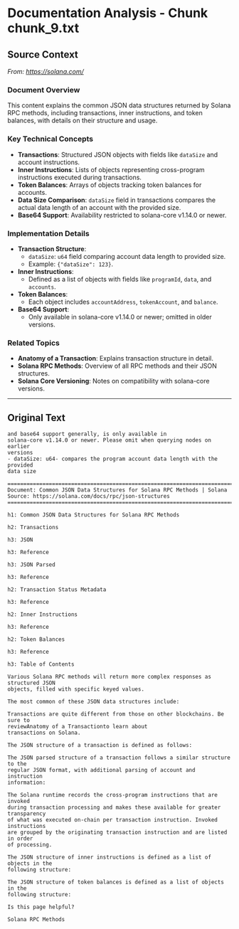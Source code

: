 # Documentation Analysis - Chunk chunk_9.txt

## Source Context
*From: https://solana.com/*

### Document Overview  
This content explains the common JSON data structures returned by Solana RPC methods, including transactions, inner instructions, and token balances, with details on their structure and usage.  

### Key Technical Concepts  
- **Transactions**: Structured JSON objects with fields like `dataSize` and account instructions.  
- **Inner Instructions**: Lists of objects representing cross-program instructions executed during transactions.  
- **Token Balances**: Arrays of objects tracking token balances for accounts.  
- **Data Size Comparison**: `dataSize` field in transactions compares the actual data length of an account with the provided size.  
- **Base64 Support**: Availability restricted to solana-core v1.14.0 or newer.  

### Implementation Details  
- **Transaction Structure**:  
  - `dataSize`: `u64` field comparing account data length to provided size.  
  - Example: `{"dataSize": 123}`.  
- **Inner Instructions**:  
  - Defined as a list of objects with fields like `programId`, `data`, and `accounts`.  
- **Token Balances**:  
  - Each object includes `accountAddress`, `tokenAccount`, and `balance`.  
- **Base64 Support**:  
  - Only available in solana-core v1.14.0 or newer; omitted in older versions.  

### Related Topics  
- **Anatomy of a Transaction**: Explains transaction structure in detail.  
- **Solana RPC Methods**: Overview of all RPC methods and their JSON structures.  
- **Solana Core Versioning**: Notes on compatibility with solana-core versions.

---

## Original Text
```
and base64 support generally, is only available in
solana-core v1.14.0 or newer. Please omit when querying nodes on earlier
versions
- dataSize: u64- compares the program account data length with the provided
data size

================================================================================
Document: Common JSON Data Structures for Solana RPC Methods | Solana
Source: https://solana.com/docs/rpc/json-structures
================================================================================

h1: Common JSON Data Structures for Solana RPC Methods

h2: Transactions

h3: JSON

h3: Reference

h3: JSON Parsed

h3: Reference

h2: Transaction Status Metadata

h3: Reference

h2: Inner Instructions

h3: Reference

h2: Token Balances

h3: Reference

h3: Table of Contents

Various Solana RPC methods will return more complex responses as structured JSON
objects, filled with specific keyed values.

The most common of these JSON data structures include:

Transactions are quite different from those on other blockchains. Be sure to
reviewAnatomy of a Transactionto learn about
transactions on Solana.

The JSON structure of a transaction is defined as follows:

The JSON parsed structure of a transaction follows a similar structure to the
regular JSON format, with additional parsing of account and instruction
information:

The Solana runtime records the cross-program instructions that are invoked
during transaction processing and makes these available for greater transparency
of what was executed on-chain per transaction instruction. Invoked instructions
are grouped by the originating transaction instruction and are listed in order
of processing.

The JSON structure of inner instructions is defined as a list of objects in the
following structure:

The JSON structure of token balances is defined as a list of objects in the
following structure:

Is this page helpful?

Solana RPC Methods

```
